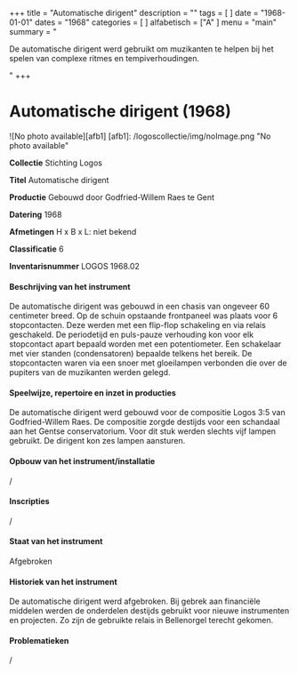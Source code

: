 +++
title = "Automatische dirigent"
description = ""
tags = [
]
date = "1968-01-01"
dates = "1968"
categories = [
]
alfabetisch = ["A"
]
menu = "main"
summary = "<p>De automatische dirigent werd gebruikt om muzikanten te helpen bij het spelen van complexe ritmes en tempiverhoudingen.</p>"
+++


# Automatische dirigent (1968)

![No photo available][afb1]
[afb1]: /logoscollectie/img/noImage.png "No photo available"

**Collectie**
Stichting Logos

**Titel**
Automatische dirigent

**Productie**
Gebouwd door Godfried-Willem Raes te Gent

**Datering**
1968

**Afmetingen**
H x B x L: niet bekend

**Classificatie**
6

**Inventarisnummer**
LOGOS 1968.02

#### Beschrijving van het instrument
De automatische dirigent was gebouwd in een chasis van ongeveer 60 centimeter breed. Op de schuin opstaande frontpaneel was plaats voor 6 stopcontacten. Deze werden met een flip-flop schakeling en via relais geschakeld. De periodetijd en puls-pauze verhouding kon voor elk stopcontact apart bepaald worden met een potentiometer. Een schakelaar met vier standen (condensatoren) bepaalde telkens het bereik. De stopcontacten waren via een snoer met gloeilampen verbonden die over de pupiters van de muzikanten werden gelegd.

#### Speelwijze, repertoire en inzet in producties
De automatische dirigent werd gebouwd voor de compositie Logos 3:5 van Godfried-Willem Raes. De compositie zorgde destijds voor een schandaal aan het Gentse conservatorium. Voor dit stuk werden slechts vijf lampen gebruikt. De dirigent kon zes lampen aansturen.

#### Opbouw van het instrument/installatie
/

#### Inscripties
/

#### Staat van het instrument
Afgebroken

#### Historiek van het instrument
De automatische dirigent werd afgebroken. Bij gebrek aan financiële middelen werden de onderdelen destijds gebruikt voor nieuwe instrumenten en projecten. Zo zijn de gebruikte relais in Bellenorgel terecht gekomen.

#### Problematieken
/
